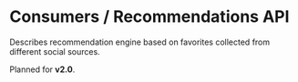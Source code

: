 # Consumers / Recommendations API

Describes recommendation engine based on favorites collected from different social sources.

Planned for **v2.0**.